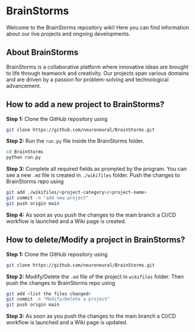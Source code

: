 # BrainStorms
Welcome to the BrainStorms repository wiki! Here you can find information about our live projects and ongoing developments.

## About BrainStorms
BrainStorms is a collaborative platform where innovative ideas are brought to life through teamwork and creativity. Our projects span various domains and are driven by a passion for problem-solving and technological advancement.

## How to add a new project to BrainStorms?
**Step 1:** Clone the GitHub repository using
```bash
git clone https://github.com/neuroneural/BrainStorms.git
```
**Step 2:** Run the `run.py` file inside the BrainStorms folder.
```bash
cd BrainStorms
python run.py
```
**Step 3:** Complete all required fields as prompted by the program. You can see a new `.md` file is created in `./wikifiles` folder. Push the changes to BrainStorms repo using
```bash
git add ./wikifiles/<project-category>/<project-name>
git commit -m "add new project"
git push origin main
```
**Step 4:** As soon as you push the changes to the main branch a CI/CD workflow is launched and a Wiki page is created. 

## How to delete/Modify a project in BrainStorms?
**Step 1:** Clone the GitHub repository using
```bash
git clone https://github.com/neuroneural/BrainStorms.git
```
**Step 2:** Modify/Delete the `.md` file of the project in `wikifiles` folder. Then push the changes to BrainStorms repo using
```bash
git add <list the files changed>
git commit -m "Modify/Delete a project"
git push origin main
```
**Step 3:** As soon as you push the changes to the main branch a CI/CD workflow is launched and a Wiki page is updated. 
